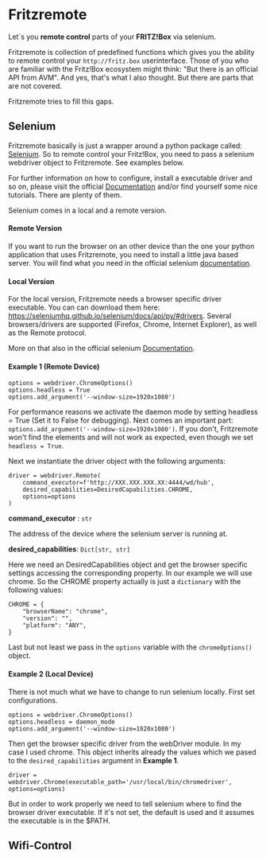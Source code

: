 Fritzremote
============
Let´s you **remote control** parts of your **FRITZ!Box** via selenium.

Fritzremote is collection of predefined functions which gives you the ability to remote control your `http://fritz.box` 
userinterface. Those of you who are familiar with the Fritz!Box ecosystem might think: "But there is an official API 
from AVM". And yes, that's what I also thought. But there are parts that are not covered. 

Fritzremote tries to fill this gaps.

Selenium
-------------
Fritzremote basically is just a wrapper around a python package called: [Selenium](https://pypi.org/project/selenium/).
So to remote control your Fritz!Box, you need to pass a selenium webdriver object to Fritzremote. See examples below.

For further information on how to configure, install a executable driver and so on, please visit the official 
[Documentation](https://selenium-python.readthedocs.io/) and/or find yourself some nice tutorials.
There are plenty of them.

Selenium comes in a local and a remote version. 

#### Remote Version
If you want to run the browser on an other device than the one your
python application that uses Fritzremote, you need to install a little java based server. You will find
what you need in the official selenium [documentation](https://selenium-python.readthedocs.io/getting-started.html#using-selenium-with-remote-webdriver).

#### Local Version
For the local version, Fritzremote needs a browser specific driver executable. You can can download them
here: https://seleniumhq.github.io/selenium/docs/api/py/#drivers. Several browsers/drivers are supported 
(Firefox, Chrome, Internet Explorer), as well as the Remote protocol.

More on that also in the official selenium [Documentation](https://selenium-python.readthedocs.io/installation.html#drivers).

#### Example 1 (Remote Device)
    
    options = webdriver.ChromeOptions()
    options.headless = True
    options.add_argument('--window-size=1920x1080')

For performance reasons we activate the daemon mode by setting headless = True (Set it to False for debugging).
Next comes an important part: `options.add_argument('--window-size=1920x1080')`. If you don't, Fritzremote won't find
the elements and will not work as expected, even though we set `headless = True`.

Next we instantiate the driver object with the following arguments:

    driver = webdriver.Remote(
        command_executor=f'http://XXX.XXX.XXX.XX:4444/wd/hub',
        desired_capabilities=DesiredCapabilities.CHROME,
        options=options
    )

**command_executor** : `str`

The address of the device where the selenium server is running at.

**desired_capabilities**: `Dict[str, str]`
 
Here we need an DesiredCapabilities object and get the browser specific settings accessing the corresponding property.
In our example we will use chrome. So the CHROME property actually is just a `dictionary` with the following values:

    CHROME = {
        "browserName": "chrome",
        "version": "",
        "platform": "ANY",
    }
    
Last but not least we pass in the `options` variable with the `chromeOptions()` object.


#### Example 2 (Local Device)

There is not much what we have to change to run selenium locally. First set configurations.

    options = webdriver.ChromeOptions()
    options.headless = daemon_mode
    options.add_argument('--window-size=1920x1080')
    
Then get the browser specific driver from the webDriver module. In my case I used chrome. This object inherits
already the values which we pased to the `desired_capabilities` argument in **Example 1**.

    driver = webdriver.Chrome(executable_path='/usr/local/bin/chromedriver', options=options)
    
But in order to work properly we need to tell selenium where to find the browser driver executable. If it's not set,
the default is used and it assumes the executable is in the $PATH.

Wifi-Control
-------------

